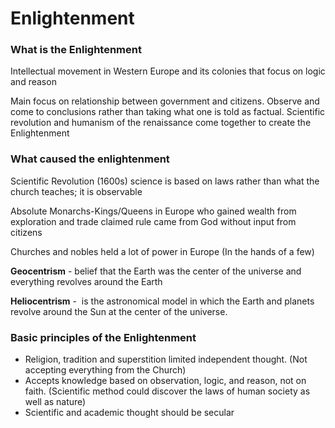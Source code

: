# Enlightenment
### What is the Enlightenment 
Intellectual movement in Western Europe and its colonies that focus on logic and reason 

Main focus on relationship between government and citizens. Observe and come to conclusions rather than taking what one is told as factual. Scientific revolution and humanism of the renaissance come together to create the Enlightenment


### What caused the enlightenment
Scientific Revolution (1600s) science is based on laws rather than what the church teaches; it is observable

Absolute Monarchs-Kings/Queens in Europe who gained wealth from exploration and trade claimed rule came from God without input from citizens

Churches and nobles held a lot of power in Europe (In the hands of a few)

**Geocentrism** - belief that the Earth was the center of the universe and everything revolves around the Earth

**Heliocentrism** -  is the astronomical model in which the Earth and planets revolve around the Sun at the center of the universe.

### Basic principles of the Enlightenment 
* Religion, tradition and superstition limited independent thought. (Not accepting everything from the Church)
* Accepts knowledge based on observation, logic, and reason, not on faith. (Scientific method could discover the laws of human society as well as nature)
* Scientific and academic thought should be secular
